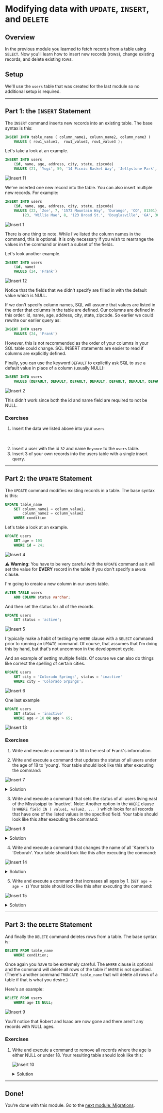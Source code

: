 # Modifying data with `UPDATE`, `INSERT`, and `DELETE`

## Overview

In the previous module you learned to fetch records from a table using `SELECT`. Now you'll
learn how to insert new records (rows), change existing records, and delete existing rows.

## Setup

We'll use the `users` table that was created for the last module so no additional setup is required.

---

## Part 1: the `INSERT` Statement

The `INSERT` command inserts new records into an existing table. The base syntax is this:

```SQL
INSERT INTO table_name ( column_name1, column_name2, column_name3 )
    VALUES ( row1_value1,  row1_value2, row1_value3 );
```

Let's take a look at an example.

```SQL
INSERT INTO users
	(id, name, age, address, city, state, zipcode)
	VALUES (21, 'Yogi', 59, '14 Picnic Basket Way', 'Jellystone Park', 'WY', 82190);
```

![Insert 11](img/insert11.png)

We've inserted one new record into the table. You can also insert multiple new records. For example:

```SQL
INSERT INTO users
	(id, name, age, address, city, state, zipcode)
	VALUES (22, 'Zoe', 7, '1573 Mountain Way', 'Durango', 'CO', 81301),
		(23, 'Willie Mae', 8, '123 Broad St.', 'Douglasville', 'GA', 30135);
```

![Insert 1](img/insert1.png)

There is one thing to note. While I've listed the column names in the command, this is optional. It is only necessary if
you wish to rearrange the values in the command or insert a subset of the fields.

Let's look another example.

```SQL
INSERT INTO users
	(id, name)
	VALUES (24, 'Frank')
```

![Insert 12](img/insert12.png)

Notice that the fields that we didn't specify are filled in with the default
value which is NULL.

If we don't specify column names, SQL will assume that values are listed in the
order that columns in the table are defined. Our columns are defined in this
order: id, name, age, address, city, state, zipcode. So earlier we could rewrite
our earlier query as:

```SQL
INSERT INTO users
    VALUES (24, 'Frank')
```

However, this is not recommended as the order of your columns in your SQL
table could change. SQL INSERT statements are easier to read if columns are
explicitly defined.

Finally, you can use the keyword `DEFAULT` to explicitly ask SQL to use
a default value in place of a column (usually NULL):

```SQL
INSERT INTO users
	VALUES (DEFAULT, DEFAULT, DEFAULT, DEFAULT, DEFAULT, DEFAULT, DEFAULT);
```

![Insert 2](img/insert2.png)

This didn't work since both the id and name field are required to not be NULL.

### Exercises

1. Insert the data we listed above into your `users` <table></table>.
1. Insert a user with the id `32` and name `Beyonce` to the `users` table.
1. Insert 3 of your own records into the users table with a single insert
query.

---

## Part 2: the `UPDATE` Statement

The `UPDATE` command modifies existing records in a table. The base syntax is this:

```SQL
UPDATE table_name
    SET column_name1 = column_value1,
        column_name2 = column_value2
    WHERE condition
```

Let's take a look at an example.

```SQL
UPDATE users
	SET age = 103
	WHERE id = 24;
```

![Insert 4](img/insert4.png)

⚠️ **Warning:** You have to be very careful with the `UPDATE` command as it
will set the value for **EVERY** record in the table if you don't specify a
`WHERE` clause.

I'm going to create a new column in our users table.

```SQL
ALTER TABLE users
	ADD COLUMN status varchar;
```

And then set the status for all of the records.

```SQL
UPDATE users
	SET status = 'active';
```

![Insert 5](img/insert5.png)

I typically make a habit of testing my ```WHERE``` clause with a ```SELECT``` command prior to running an ```UPDATE```
command. Of course, that assumes that I'm doing this by hand, but that's not uncommon in the development cycle.

And an example of setting multiple fields. Of course we can also do things like correct the spelling of certain cities.

```SQL
UPDATE users
	SET city = 'Colorado Springs', status = 'inactive'
	WHERE city = 'Colorado Srpings';
```

![Insert 6](img/insert6.png)

One last example

```SQL
UPDATE users
	SET status = 'inactive'
	WHERE age < 18 OR age > 65;
```

![Insert 13](img/insert13.png)

### Exercises

1. Write and execute a command to fill in the rest of Frank's information.

2. Write and execute a command that updates the status of all users under the age of 18 to 'young'. Your table should look
like this after executing the command:

![Insert 7](img/insert7.png)

<details><summary>
	Solution
</summary><p>

```SQL
UPDATE users
	SET status='young'
	WHERE age < 18;
```

</p></details>

3. Write and execute a command that sets the status of all users living east of the Mississippi to 'inactive'. Note:
Another option in the ```WHERE``` clause is ```WHERE field IN ( value1, value2, ... )``` which looks for all records that
have one of the listed values in the specified field. Your table should look like this after executing the command:

![Insert 8](img/insert8.png)

<details><summary>
	Solution
</summary><p>

```SQL
UPDATE users
	SET status='inactive'
	WHERE state IN ('GA', 'NC', 'NY');
```

</p></details>

4. Write and execute a command that changes the name of all 'Karen's to 'Deborah'. Your table should look like this after
executing the command:

![Insert 14](img/insert14.png)

<details><summary>
	Solution
</summary><p>

```SQL
UPDATE users
	SET name = 'Deborah'
	WHERE name = 'Karen';
```

</p></details>

5. Write and execute a command that increases all ages by 1. (```SET age = age + 1```) Your table should look like this
after executing the command:

![Insert 15](img/insert15.png)

<details><summary>
	Solution
</summary><p>

```SQL
UPDATE users
	SET age = age + 1
	WHERE age IS NOT NULL;
```

The ```WHERE age IS NOT NULL``` may not be necessary but is good practice as addition with a NULL isn't defined.

</p></details>

---

## Part 3: the `DELETE` Statement

And finally the ```DELETE``` command deletes rows from a table. The base syntax is:

```SQL
DELETE FROM table_name
    WHERE condition;
```

Once again you have to be extremely careful. The ```WHERE``` clause is optional and the command will delete
all rows of the table if ```WHERE``` is not specified. (There's another command ```TRUNCATE table_name``` that
will delete all rows of a table if that is what you desire.)

Here's an example:

```SQL
DELETE FROM users
	WHERE age IS NULL;
```

![Insert 9](img/insert9.png)

You'll notice that Robert and Isaac are now gone and there aren't any records with NULL ages.

### Exercises

1. Write and execute a command to remove all records where the age is either NULL or under 18. Your resulting
table should look like this:

    ![Insert 10](img/insert10.png)

    <details><summary>
    	Solution
    </summary><p>

    ```SQL
    DELETE FROM users
    	WHERE age IS NULL
    	OR age < 18;
    ```

    </p></details>

---

## Done!

You're done with this module. Go to the [next module: Migrations](Migration.md).
